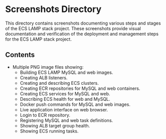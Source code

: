 # Screenshots Directory

This directory contains screenshots documenting various steps and stages of the ECS LAMP stack project.
These screenshots provide visual documentation and verification of the deployment and management steps for the ECS LAMP stack project.

## Contents

- Multiple PNG image files showing:
  - Building ECS LAMP MySQL and web images.
  - Creating ALB listeners.
  - Creating and describing ECS clusters.
  - Creating ECR repositories for MySQL and web containers.
  - Creating ECS services for MySQL and web.
  - Describing ECS health for web and MySQL.
  - Docker push commands for MySQL and web images.
  - Live application interface on web browser.
  - Login to ECR repository.
  - Registering MySQL and web task definitions.
  - Showing ALB target group health.
  - Showing ECS running tasks.
